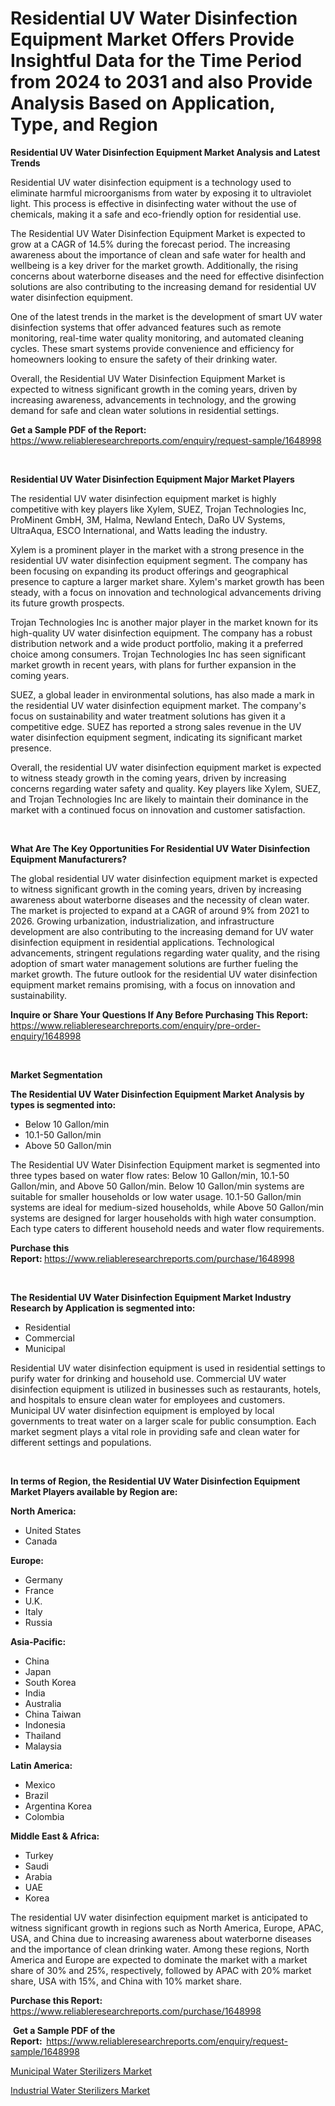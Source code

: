 <p><h1>Residential UV Water Disinfection Equipment Market Offers Provide Insightful Data for the Time Period from 2024 to 2031 and also Provide Analysis Based on Application, Type, and Region</h1></p><p><strong>Residential UV Water Disinfection Equipment Market Analysis and Latest Trends</strong></p>
<p><p>Residential UV water disinfection equipment is a technology used to eliminate harmful microorganisms from water by exposing it to ultraviolet light. This process is effective in disinfecting water without the use of chemicals, making it a safe and eco-friendly option for residential use.</p><p>The Residential UV Water Disinfection Equipment Market is expected to grow at a CAGR of 14.5% during the forecast period. The increasing awareness about the importance of clean and safe water for health and wellbeing is a key driver for the market growth. Additionally, the rising concerns about waterborne diseases and the need for effective disinfection solutions are also contributing to the increasing demand for residential UV water disinfection equipment.</p><p>One of the latest trends in the market is the development of smart UV water disinfection systems that offer advanced features such as remote monitoring, real-time water quality monitoring, and automated cleaning cycles. These smart systems provide convenience and efficiency for homeowners looking to ensure the safety of their drinking water.</p><p>Overall, the Residential UV Water Disinfection Equipment Market is expected to witness significant growth in the coming years, driven by increasing awareness, advancements in technology, and the growing demand for safe and clean water solutions in residential settings.</p></p>
<p><strong>Get a Sample PDF of the Report:&nbsp;</strong> <a href="https://www.reliableresearchreports.com/enquiry/request-sample/1648998">https://www.reliableresearchreports.com/enquiry/request-sample/1648998</a></p>
<p>&nbsp;</p>
<p><strong>Residential UV Water Disinfection Equipment Major Market Players</strong></p>
<p><p>The residential UV water disinfection equipment market is highly competitive with key players like Xylem, SUEZ, Trojan Technologies Inc, ProMinent GmbH, 3M, Halma, Newland Entech, DaRo UV Systems, UltraAqua, ESCO International, and Watts leading the industry.</p><p>Xylem is a prominent player in the market with a strong presence in the residential UV water disinfection equipment segment. The company has been focusing on expanding its product offerings and geographical presence to capture a larger market share. Xylem's market growth has been steady, with a focus on innovation and technological advancements driving its future growth prospects.</p><p>Trojan Technologies Inc is another major player in the market known for its high-quality UV water disinfection equipment. The company has a robust distribution network and a wide product portfolio, making it a preferred choice among consumers. Trojan Technologies Inc has seen significant market growth in recent years, with plans for further expansion in the coming years.</p><p>SUEZ, a global leader in environmental solutions, has also made a mark in the residential UV water disinfection equipment market. The company's focus on sustainability and water treatment solutions has given it a competitive edge. SUEZ has reported a strong sales revenue in the UV water disinfection equipment segment, indicating its significant market presence.</p><p>Overall, the residential UV water disinfection equipment market is expected to witness steady growth in the coming years, driven by increasing concerns regarding water safety and quality. Key players like Xylem, SUEZ, and Trojan Technologies Inc are likely to maintain their dominance in the market with a continued focus on innovation and customer satisfaction.</p></p>
<p>&nbsp;</p>
<p><strong>What Are The Key Opportunities For Residential UV Water Disinfection Equipment Manufacturers?</strong></p>
<p><p>The global residential UV water disinfection equipment market is expected to witness significant growth in the coming years, driven by increasing awareness about waterborne diseases and the necessity of clean water. The market is projected to expand at a CAGR of around 9% from 2021 to 2026. Growing urbanization, industrialization, and infrastructure development are also contributing to the increasing demand for UV water disinfection equipment in residential applications. Technological advancements, stringent regulations regarding water quality, and the rising adoption of smart water management solutions are further fueling the market growth. The future outlook for the residential UV water disinfection equipment market remains promising, with a focus on innovation and sustainability.</p></p>
<p><strong>Inquire or Share Your Questions If Any Before Purchasing This Report:</strong> <a href="https://www.reliableresearchreports.com/enquiry/pre-order-enquiry/1648998">https://www.reliableresearchreports.com/enquiry/pre-order-enquiry/1648998</a></p>
<p>&nbsp;</p>
<p><strong>Market Segmentation</strong></p>
<p><strong>The Residential UV Water Disinfection Equipment Market Analysis by types is segmented into:</strong></p>
<p><ul><li>Below 10 Gallon/min</li><li>10.1-50 Gallon/min</li><li>Above 50 Gallon/min</li></ul></p>
<p><p>The Residential UV Water Disinfection Equipment market is segmented into three types based on water flow rates: Below 10 Gallon/min, 10.1-50 Gallon/min, and Above 50 Gallon/min. Below 10 Gallon/min systems are suitable for smaller households or low water usage. 10.1-50 Gallon/min systems are ideal for medium-sized households, while Above 50 Gallon/min systems are designed for larger households with high water consumption. Each type caters to different household needs and water flow requirements.</p></p>
<p><strong>Purchase this Report:&nbsp;</strong><a href="https://www.reliableresearchreports.com/purchase/1648998">https://www.reliableresearchreports.com/purchase/1648998</a></p>
<p>&nbsp;</p>
<p><strong>The Residential UV Water Disinfection Equipment Market Industry Research by Application is segmented into:</strong></p>
<p><ul><li>Residential</li><li>Commercial</li><li>Municipal</li></ul></p>
<p><p>Residential UV water disinfection equipment is used in residential settings to purify water for drinking and household use. Commercial UV water disinfection equipment is utilized in businesses such as restaurants, hotels, and hospitals to ensure clean water for employees and customers. Municipal UV water disinfection equipment is employed by local governments to treat water on a larger scale for public consumption. Each market segment plays a vital role in providing safe and clean water for different settings and populations.</p></p>
<p>&nbsp;</p>
<p><strong>In terms of Region, the Residential UV Water Disinfection Equipment Market Players available by Region are:</strong></p>
<p>
    <p> <strong> North America: </strong>
        <ul>
            <li>United States</li>
            <li>Canada</li>
        </ul>
        </p> 
    <p> <strong> Europe: </strong>
        <ul>
            <li>Germany</li>
            <li>France</li>
            <li>U.K.</li>
            <li>Italy</li>
            <li>Russia</li>
        </ul>
        </p> 
    <p> <strong> Asia-Pacific: </strong>
        <ul>
            <li>China</li>
            <li>Japan</li>
            <li>South Korea</li>
            <li>India</li>
            <li>Australia</li>
            <li>China Taiwan</li>
            <li>Indonesia</li>
            <li>Thailand</li>
            <li>Malaysia</li>
        </ul>
        </p> 
    <p> <strong> Latin America: </strong>
        <ul>
            <li>Mexico</li>
            <li>Brazil</li>
            <li>Argentina Korea</li>
            <li>Colombia</li>
        </ul>
        </p> 
    <p> <strong> Middle East & Africa: </strong>
        <ul>
            <li>Turkey</li>
            <li>Saudi</li>
            <li>Arabia</li>
            <li>UAE</li>
            <li>Korea</li>
        </ul>
    </p>
    </p>
<p><p>The residential UV water disinfection equipment market is anticipated to witness significant growth in regions such as North America, Europe, APAC, USA, and China due to increasing awareness about waterborne diseases and the importance of clean drinking water. Among these regions, North America and Europe are expected to dominate the market with a market share of 30% and 25%, respectively, followed by APAC with 20% market share, USA with 15%, and China with 10% market share.</p></p>
<p><strong>Purchase this Report: </strong><a href="https://www.reliableresearchreports.com/purchase/1648998">https://www.reliableresearchreports.com/purchase/1648998</a></p>
<p>&nbsp;<strong>Get a Sample PDF of the Report:&nbsp;&nbsp;</strong><a href="https://www.reliableresearchreports.com/enquiry/request-sample/1648998">https://www.reliableresearchreports.com/enquiry/request-sample/1648998</a></p>
<p><strong></strong></p>
<p><p><a href="https://github.com/nicholepatriciadoylenwnrjr0/Market-Research-Report-List-1/blob/main/municipal-water-sterilizers-market.md">Municipal Water Sterilizers Market</a></p><p><a href="https://github.com/gamblestampleyjenny50m5sl6/Market-Research-Report-List-1/blob/main/industrial-water-sterilizers-market.md">Industrial Water Sterilizers Market</a></p></p>
